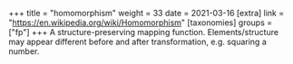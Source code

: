 +++
title = "homomorphism"
weight = 33
date = 2021-03-16
[extra]
link = "https://en.wikipedia.org/wiki/Homomorphism"
[taxonomies]
groups = ["fp"]
+++
A structure-preserving mapping function. Elements/structure may appear different before and after transformation, e.g. squaring a number.

